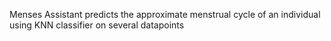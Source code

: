 Menses Assistant predicts the approximate menstrual cycle of an individual using KNN classifier on several datapoints
